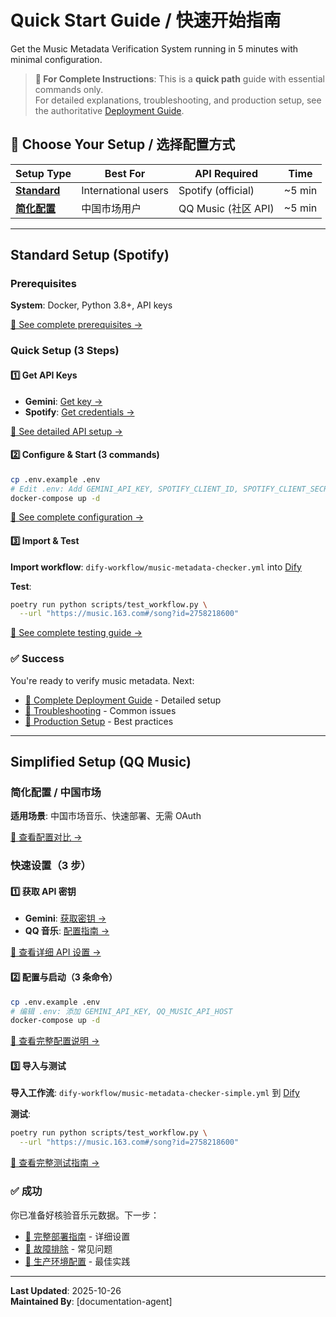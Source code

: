 # Quick Start Guide / 快速开始指南

Get the Music Metadata Verification System running in 5 minutes with minimal configuration.

> **📖 For Complete Instructions**: This is a **quick path** guide with essential commands only.  
> For detailed explanations, troubleshooting, and production setup, see the authoritative [Deployment Guide](guides/DEPLOYMENT.md).

## 📌 Choose Your Setup / 选择配置方式

| Setup Type | Best For | API Required | Time |
|------------|----------|--------------|------|
| **[Standard](#standard-setup-spotify)** | International users | Spotify (official) | ~5 min |
| **[简化配置](#simplified-setup-qq-music)** | 中国市场用户 | QQ Music (社区 API) | ~5 min |

---

## Standard Setup (Spotify)

### Prerequisites

**System**: Docker, Python 3.8+, API keys

[📖 See complete prerequisites →](guides/DEPLOYMENT.md#prerequisites)

### Quick Setup (3 Steps)

#### 1️⃣ Get API Keys

- **Gemini**: [Get key →](https://aistudio.google.com/)
- **Spotify**: [Get credentials →](https://developer.spotify.com/dashboard)

[📖 See detailed API setup →](guides/DEPLOYMENT.md#api-keys-required)

#### 2️⃣ Configure & Start (3 commands)

```bash
cp .env.example .env
# Edit .env: Add GEMINI_API_KEY, SPOTIFY_CLIENT_ID, SPOTIFY_CLIENT_SECRET
docker-compose up -d
```

[📖 See complete configuration →](guides/DEPLOYMENT.md#step-2-configure-environment)

#### 3️⃣ Import & Test

**Import workflow**: `dify-workflow/music-metadata-checker.yml` into [Dify](https://cloud.dify.ai/)

**Test**:

```bash
poetry run python scripts/test_workflow.py \
  --url "https://music.163.com#/song?id=2758218600"
```

[📖 See complete testing guide →](guides/DEPLOYMENT.md#verification)

### ✅ Success

You're ready to verify music metadata. Next:

- [📖 Complete Deployment Guide](guides/DEPLOYMENT.md) - Detailed setup
- [🔧 Troubleshooting](guides/DEPLOYMENT.md#troubleshooting) - Common issues
- [🚀 Production Setup](guides/DEPLOYMENT.md#production-considerations) - Best practices

---

## Simplified Setup (QQ Music)

### 简化配置 / 中国市场

**适用场景**: 中国市场音乐、快速部署、无需 OAuth

[📖 查看配置对比 →](guides/DEPLOYMENT.md#deployment-steps)

### 快速设置（3 步）

#### 1️⃣ 获取 API 密钥

- **Gemini**: [获取密钥 →](https://aistudio.google.com/)
- **QQ 音乐**: [配置指南 →](guides/QQMUSIC_API_SETUP.md)

[📖 查看详细 API 设置 →](guides/DEPLOYMENT.md#api-keys-required)

#### 2️⃣ 配置与启动（3 条命令）

```bash
cp .env.example .env
# 编辑 .env: 添加 GEMINI_API_KEY, QQ_MUSIC_API_HOST
docker-compose up -d
```

[📖 查看完整配置说明 →](guides/DEPLOYMENT.md#step-2-configure-environment)

#### 3️⃣ 导入与测试

**导入工作流**: `dify-workflow/music-metadata-checker-simple.yml` 到 [Dify](https://cloud.dify.ai/)

**测试**:

```bash
poetry run python scripts/test_workflow.py \
  --url "https://music.163.com#/song?id=2758218600"
```

[📖 查看完整测试指南 →](guides/DEPLOYMENT.md#verification)

### ✅ 成功

你已准备好核验音乐元数据。下一步：

- [📖 完整部署指南](guides/DEPLOYMENT.md) - 详细设置
- [🔧 故障排除](guides/DEPLOYMENT.md#troubleshooting) - 常见问题
- [🚀 生产环境配置](guides/DEPLOYMENT.md#production-considerations) - 最佳实践

---

**Last Updated**: 2025-10-26  
**Maintained By**: [documentation-agent]
